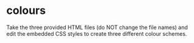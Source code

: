# colours
Take the three provided HTML files (do NOT change the file names) and edit the embedded CSS styles to create three different colour schemes. 
